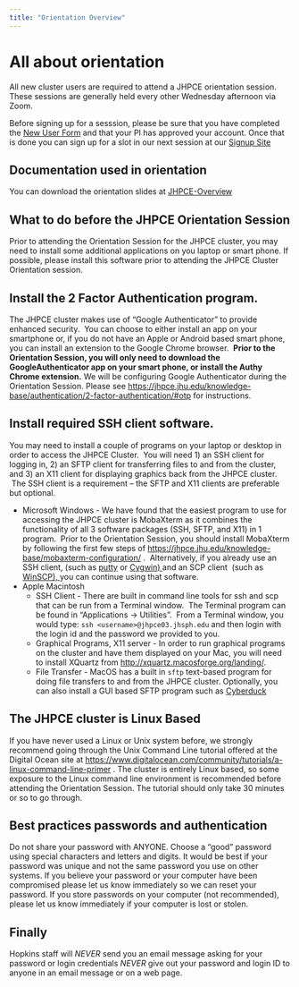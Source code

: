 ```yaml
---
title: "Orientation Overview"
---
```

# All about orientation
All new cluster users are required to attend a JHPCE orientation session. These sessions
are generally held every other Wednesday afternoon via Zoom.

Before signing up for a sesssion, please be sure that you have completed the [New User Form](../joinus/new-user-form.md)
and that your PI has approved your account.  Once that is done you can sign up for a slot
in our next session at our [Signup Site]( https://signup.com/go/OYYMAMq)


## Documentation used in orientation
You can download the orientation slides at [JHPCE-Overview](../orient/images/latest-orient.pdf)

## What to do before the JHPCE Orientation Session
Prior to attending the Orientation Session for the JHPCE cluster, you may need to
install some additional applications on you laptop or smart phone.
If possible, please install this software prior to attending the JHPCE Cluster 
Orientation session.


## Install the 2 Factor Authentication program.
The JHPCE cluster makes use of &#8220;Google Authenticator&#8221; to provide enhanced security. &nbsp;You can choose to either install an app on your smartphone or, if you do not have an Apple or Android based smart phone, you can install an extension to the Google Chrome browser.&nbsp; <strong>Prior to the Orientation Session, you will only need to download the GoogleAuthenticator app on your smart phone, or install the Authy Chrome extension.</strong> We will be configuring Google Authenticator during the Orientation Session. Please see&nbsp;<a href="https://jhpce.jhu.edu/knowledge-base/authentication/2-factor-authentication/#otp">https://jhpce.jhu.edu/knowledge-base/authentication/2-factor-authentication/#otp </a>for instructions.</li>
## Install required SSH client software.
You may need to install a couple of programs on your laptop or desktop in order to access the JHPCE Cluster.&nbsp; You will need 1) an SSH client for logging in, 2) an SFTP client for transferring files to and from the cluster, and 3) an X11 client for displaying graphics back from the JHPCE cluster. &nbsp;The SSH client is a requirement &#8211; the SFTP and X11 clients are preferable but optional.

- Microsoft Windows - We have found that the easiest program to use for accessing the JHPCE cluster is MobaXterm as it combines the functionality of all 3 software packages (SSH, SFTP, and X11) in 1 program.&nbsp; Prior to the Orientation Session, you should install MobaXterm by following the first few steps of <a title="http://mobaxterm.mobatek.net/" href="https://jhpce.jhu.edu/knowledge-base/mobaxterm-configuration/">https://jhpce.jhu.edu/knowledge-base/mobaxterm-configuration/</a> .&nbsp; Alternatively, if you already use an SSH client, (such as <a title="putty" href=" http://www.chiark.greenend.org.uk/~sgtatham/putty/download.html">putty</a> or <a href="http://x.cygwin.com/">Cygwin) </a>and an SCP client&nbsp; (such as <a href="http://winscp.net/eng/docs/free_sftp_client_for_windows">WinSCP), </a>you can continue using that software.</li>
- Apple Macintosh 
    - SSH Client - There are built in command line tools for ssh and scp that can be run from a Terminal window.&nbsp; The Terminal program can be found in &#8220;Applications -&gt; Utilities&#8221;.&nbsp; From a Terminal window, you would type:
```ssh <username>@jhpce03.jhsph.edu```
and then login with the login id and the password we provided to you.
    - Graphical Programs, X11 server - In order to run graphical programs on the cluster and have them displayed on your Mac, you will need to install XQuartz from <a href="http://xquartz.macosforge.org/landing/">http://xquartz.macosforge.org/landing/</a>.
    - File Transfer - MacOS has a built in ```sftp``` text-based program for doing file transfers to and from the JHPCE cluster. Optionally, you can also install a GUI based SFTP program such as [Cyberduck](https://cyberduck.io/)

## The JHPCE cluster is Linux Based

If you have never used a Linux or Unix system before, we strongly recommend going through the Unix Command Line tutorial offered at the Digital Ocean site at&nbsp;<a href="https://www.digitalocean.com/community/tutorials/a-linux-command-line-primer" target="_blank" rel="noopener">https://www.digitalocean.com/community/tutorials/a-linux-command-line-primer</a>&nbsp;. The cluster is entirely Linux based, so some exposure to the Linux command line environment is recommended before attending the Orientation Session. The tutorial should only take 30 minutes or so to go through.</p>

## Best practices passwords and authentication
Do not share your password with ANYONE.
Choose a &#8220;good&#8221; password using special characters and letters and digits.
It would be best if your password was unique and not the same password you use on other
systems. If you believe your password or your computer have been compromised please let
us know immediately so we can reset your password. If you store passwords on your
computer (not recommended), please let us know immediately if your computer is lost
or stolen.
## Finally
Hopkins staff will *NEVER* send you an email message asking for your password or
login credentials *NEVER* give out your password and login ID to anyone in an
email message or on a web page.
